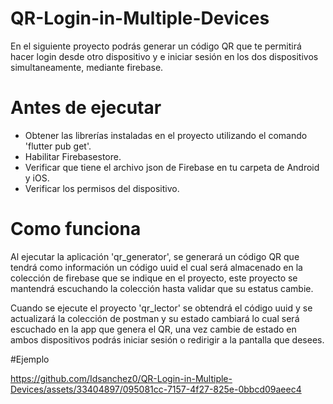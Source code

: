 # QR-Login-in-Multiple-Devices
En el siguiente proyecto podrás generar un código QR que te permitirá hacer login desde otro dispositivo y e iniciar sesión en los dos dispositivos simultaneamente, mediante firebase.
# Antes de ejecutar
* Obtener las librerías instaladas en el proyecto utilizando el comando 'flutter pub get'.
* Habilitar Firebasestore.
* Verificar que tiene el archivo json de Firebase en tu carpeta de Android y iOS.
* Verificar los permisos del dispositivo.
# Como funciona
Al ejecutar la aplicación 'qr_generator', se generará un código QR que tendrá como información un código uuid el cual será almacenado en la colección de firebase que se indique en el proyecto, este proyecto se mantendrá escuchando la colección hasta validar que su estatus cambie.

Cuando se ejecute el proyecto 'qr_lector' se obtendrá el código uuid y se actualizará la colección de postman y su estado cambiará lo cual será escuchado en la app que genera el QR, una vez cambie de estado en ambos dispositivos podrás iniciar sesión o redirigir a la pantalla que desees.

#Ejemplo

https://github.com/Idsanchez0/QR-Login-in-Multiple-Devices/assets/33404897/095081cc-7157-4f27-825e-0bbcd09aeec4

